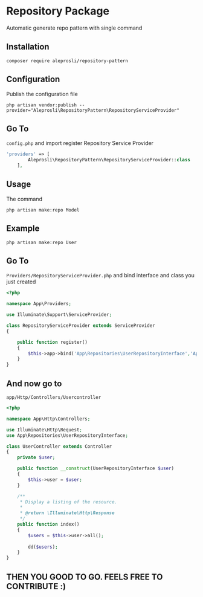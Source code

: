 # Repository Package

Automatic generate repo pattern with single command

## Installation
```
composer require aleprosli/repository-pattern
```

## Configuration
Publish the configuration file

```
php artisan vendor:publish --provider="Aleprosli\RepositoryPattern\RepositoryServiceProvider"
```

## Go To 
```config.php```
 and import register Repository Service Provider

```php
'providers' => [
        Aleprosli\RepositoryPattern\RepositoryServiceProvider::class
    ],

```

## Usage

The command

```
php artisan make:repo Model
```
## Example

```
php artisan make:repo User
```

## Go To 
```Providers/RepositoryServiceProvider.php```
 and bind interface and class you just created

```php
<?php

namespace App\Providers;

use Illuminate\Support\ServiceProvider;

class RepositoryServiceProvider extends ServiceProvider
{

    public function register()
    {
        $this->app->bind('App\Repositories\UserRepositoryInterface','App\Repositories\UserRepository');
    }
}

```
## And now go to
```app/Http/Controllers/Usercontroller```

```php
<?php

namespace App\Http\Controllers;

use Illuminate\Http\Request;
use App\Repositories\UserRepositoryInterface;

class UserController extends Controller
{
    private $user;

    public function __construct(UserRepositoryInterface $user)
    {
        $this->user = $user;
    }

    /**
     * Display a listing of the resource.
     *
     * @return \Illuminate\Http\Response
     */
    public function index()
    {
        $users = $this->user->all();
        
        dd($users);
    }
}
```

## THEN YOU GOOD TO GO. FEELS FREE TO CONTRIBUTE :)
